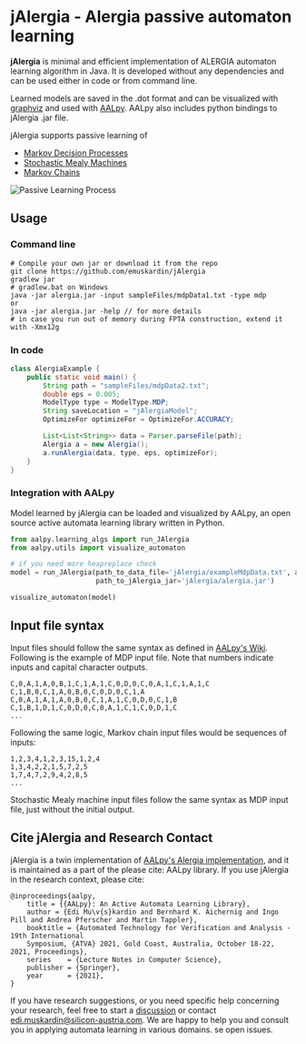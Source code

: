 # jAlergia - Alergia passive automaton learning

**jAlergia** is minimal and efficient implementation of ALERGIA automaton learning algorithm in Java. 
It is developed without any dependencies and can be used either in code or from command line. 

Learned models are saved in the .dot format and can be visualized with [graphviz](https://graphviz.org/) and used with [AALpy](https://github.com/DES-Lab/AALpy).
AALpy also includes python bindings to jAlergia .jar file.

jAlergia supports passive learning of
- [Markov Decision Processes](https://en.wikipedia.org/wiki/Markov_decision_process)
- [Stochastic Mealy Machines](https://link.springer.com/chapter/10.1007/978-3-030-92124-8_27)
- [Markov Chains](https://en.wikipedia.org/wiki/Markov_chain)

![Passive Learning Process](https://github.com/DES-Lab/AALpy/blob/master/docs/passiveLearning.png)

## Usage

### Command line
```
# Compile your own jar or download it from the repo
git clone https://github.com/emuskardin/jAlergia
gradlew jar
# gradlew.bat on Windows
java -jar alergia.jar -input sampleFiles/mdpData1.txt -type mdp
or
java -jar alergia.jar -help // for more details
# in case you run out of memory during FPTA construction, extend it with -Xmx12g
```

### In code
```java
class AlergiaExample {
    public static void main() {
        String path = "sampleFiles/mdpData2.txt";
        double eps = 0.005;
        ModelType type = ModelType.MDP;
        String saveLocation = "jAlergiaModel";
        OptimizeFor optimizeFor = OptimizeFor.ACCURACY;

        List<List<String>> data = Parser.parseFile(path);
        Alergia a = new Alergia();
        a.runAlergia(data, type, eps, optimizeFor);
    }
}
```

### Integration with AALpy

Model learned by jAlergia can be loaded and visualized by AALpy, 
an open source active automata learning library written in Python.

```python
from aalpy.learning_algs import run_JAlergia
from aalpy.utils import visualize_automaton

# if you need more heapreplace check
model = run_JAlergia(path_to_data_file='jAlergia/exampleMdpData.txt', automaton_type='mdp', eps=0.005,
                     path_to_jAlergia_jar='jAlergia/alergia.jar')

visualize_automaton(model)
```

## Input file syntax
Input files should follow the same syntax as defined in [AALpy's Wiki](https://github.com/DES-Lab/AALpy/wiki/Passive-Learning-of-Stochastic-Automata).
Following is the example of MDP input file. Note that numbers indicate inputs and capital character outputs.
```
C,0,A,1,A,0,B,1,C,1,A,1,C,0,D,0,C,0,A,1,C,1,A,1,C
C,1,B,0,C,1,A,0,B,0,C,0,D,0,C,1,A
C,0,A,1,A,1,A,0,B,0,C,1,A,1,C,0,D,0,C,1,B
C,1,B,1,D,1,C,0,D,0,C,0,A,1,C,1,C,0,D,1,C
...
```
Following the same logic, Markov chain input files would be sequences of inputs:
```
1,2,3,4,1,2,3,15,1,2,4
1,3,4,2,2,1,5,7,2,5
1,7,4,7,2,9,4,2,8,5
...
```
Stochastic Mealy machine input files follow the same syntax as MDP input file, just without
the initial output.


## Cite jAlergia and Research Contact

jAlergia is a twin implementation of [AALpy's Alergia implementation](https://github.com/DES-Lab/AALpy/blob/master/aalpy/learning_algs/stochastic_passive/Alergia.py),
and it is maintained as a part of the please cite:
AALpy library. If you use jAlergia in the research context, please cite:
```
@inproceedings{aalpy,
	title = {{AALpy}: An Active Automata Learning Library},
	author = {Edi Mu\v{s}kardin and Bernhard K. Aichernig and Ingo Pill and Andrea Pferscher and Martin Tappler},
	booktitle = {Automated Technology for Verification and Analysis - 19th International
	Symposium, {ATVA} 2021, Gold Coast, Australia, October 18-22, 2021, Proceedings},
	series    = {Lecture Notes in Computer Science},  
	publisher = {Springer},
	year      = {2021},
}
```
If you have research suggestions, or you need specific help concerning your research, feel free to start a [discussion](https://github.com/DES-Lab/AALpy/discussions) or contact [edi.muskardin@silicon-austria.com](mailto:edi.muskardin@silicon-austria.com).
We are happy to help you and consult you in applying automata learning in various domains.
se open issues.
